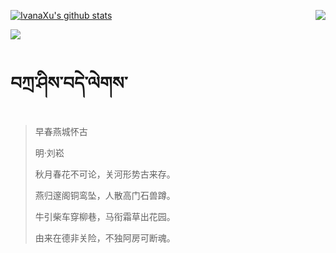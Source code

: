 [![IvanaXu's github stats](https://github-readme-stats.vercel.app/api?username=IvanaXu&show_icons=true&theme=vue-dark)](https://github.com/anuraghazra/github-readme-stats)
<img align="right" src="https://github-readme-stats.vercel.app/api/top-langs/?username=IvanaXu&langs_count=3&theme=graywhite" />

[![](https://github-readme-stats.vercel.app/api/wakatime?username=IvanaXu&layout=compact&langs_count=6&hide_title=True&theme=vue-dark)](https://github.com/IvanaXu)
# བཀྲ་ཤིས་བདེ་ལེགས་
> 早春燕城怀古
>
> 明·刘崧
>
> 秋月春花不可论，关河形势古来存。
> 
> 燕归邃阁铜鸾坠，人散高门石兽蹲。
> 
> 牛引柴车穿柳巷，马衔霜草出花园。
> 
> 由来在德非关险，不独阿房可断魂。